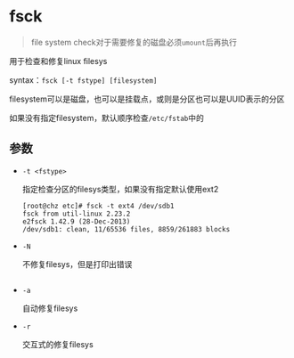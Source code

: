 # fsck

> file system check对于需要修复的磁盘必须`umount`后再执行

用于检查和修复linux filesys

syntax：`fsck [-t fstype] [filesystem]`

filesystem可以是磁盘，也可以是挂载点，或则是分区也可以是UUID表示的分区

如果没有指定filesystem，默认顺序检查`/etc/fstab`中的



## 参数

- `-t <fstype>`

  指定检查分区的filesys类型，如果没有指定默认使用ext2

  ```
  [root@chz etc]# fsck -t ext4 /dev/sdb1
  fsck from util-linux 2.23.2
  e2fsck 1.42.9 (28-Dec-2013)
  /dev/sdb1: clean, 11/65536 files, 8859/261883 blocks
  ```

- `-N`

  不修复filesys，但是打印出错误

  ```
  
  ```

- `-a`

  自动修复filesys

- `-r`

  交互式的修复filesys



























